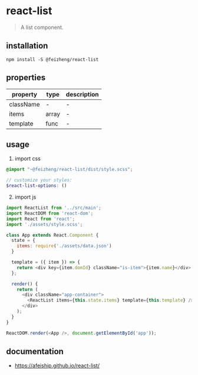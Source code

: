 # react-list
> A list component.

## installation
```shell
npm install -S @feizheng/react-list
```
## properties
| property  | type  | description |
| --------- | ----- | ----------- |
| className | -     | -           |
| items     | array | -           |
| template  | func  | -           |

## usage
1. import css
  ```scss
  @import "~@feizheng/react-list/dist/style.scss";

  // customize your styles:
  $react-list-options: ()
  ```
2. import js
  ```js
  import ReactList from '../src/main';
  import ReactDOM from 'react-dom';
  import React from 'react';
  import './assets/style.scss';

  class App extends React.Component {
    state = {
      items: require('./assets/data.json')
    }

    template = ({ item }) => {
      return <div key={item.domId} className="is-item">{item.name}</div>
    };

    render() {
      return (
        <div className="app-container">
          <ReactList items={this.state.items} template={this.template} />
        </div>
      );
    }
  }

  ReactDOM.render(<App />, document.getElementById('app'));

  ```

## documentation
- https://afeiship.github.io/react-list/

